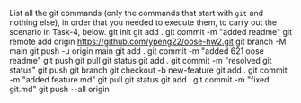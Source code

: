List all the git commands (only the commands that start with `git` and nothing else), in order that you needed to execute them, to carry out the scenario in Task-4, below.
git init
git add .
git commit -m "added readme"
git remote add origin https://github.com/ypeng22/oose-hw2.git
git branch -M main
git push -u origin main
git add .
git commit -m "added 621 oose readme"
git push
git pull
git status
git add .
git commit -m "resolved git status"
git push
git branch
git checkout -b new-feature
git add .
git commit -m "added feature.md"
git pull
git status
git add .
git commit -m "fixed git.md"
git push --all origin
